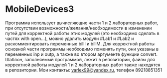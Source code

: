 # MobileDevices3
Программа использует вычисляющие части 1 и 2 лабораторных работ, при отсутствии возможности/желания/необходимости в изменении путей для корректной работы этих модулей (это необходимо сделать в частях with open...), можно удалить модули #Lab1 и #Lab2 и раскомментировать переменные billI и billM. Для корректной работы основной части программы необходимо поменять пути, они указаны в переменных inp и outp, а также во втором аргументе функции convert. 
Шаблон, заполняемый программой, лежит в репозитории, файлы для корректной работы модулей 1 и 2 лабораторных работ также находятся в репозитории. 
Мои контакты: varlex99@yandex.ru, телефон 89218851351
